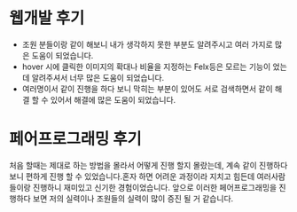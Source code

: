 # 웹개발 후기

- 조원 분들이랑 같이 해보니 내가 생각하지 못한 부분도 알려주시고 여러 가지로 많은 도움이 되었습니다.
- hover 시에 클릭한 이미지의 확대나 비율을 지정하는 Felx등은 모르는 기능이 었는데 알려주셔서 너무 많은 도움이 되었습니다.
- 여러명이서 같이 진행을 하다 보니 막히는 부분이 있어도 서로 검색하면서 같이 해결 할 수 있어서 해결에 많은 도움이 되었습니다.



# 페어프로그래밍 후기

처음 할때는 제대로 하는 방법을 몰라서 어떻게 진행 할지 몰랐는데, 계속 같이 진행하다 보니 편하게 진행 할 수 있었습니다.혼자 하면 어려운 과정이라 지치고 힘든데 여러사람들이랑 진행하니 재미있고 신기한 경험이었습니다. 앞으로 이러한 페어프로그래밍을 진행하다 보면 저의 실력이나 조원들의 실력이 많이 증진 될 거 같습니다.
